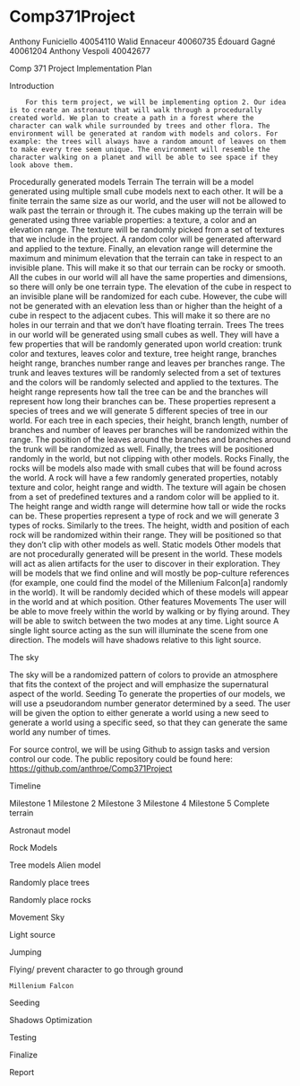 # Comp371Project

Anthony Funiciello 40054110
Walid Ennaceur 40060735
Édouard Gagné 40061204
Anthony Vespoli 40042677




Comp 371 Project Implementation Plan


Introduction


        For this term project, we will be implementing option 2. Our idea is to create an astronaut that will walk through a procedurally created world. We plan to create a path in a forest where the character can walk while surrounded by trees and other flora. The environment will be generated at random with models and colors. For example: the trees will always have a random amount of leaves on them to make every tree seem unique. The environment will resemble the character walking on a planet and will be able to see space if they look above them.
Procedurally generated models
Terrain
        The terrain will be a model generated using multiple small cube models next to each other. It will be a finite terrain the same size as our world, and the user will not be allowed to walk past the terrain or through it. The cubes making up the terrain will be generated using three variable properties: a texture, a color and an elevation range. The texture will be randomly picked from a set of textures that we include in the project. A random color will be generated afterward and applied to the texture. Finally, an elevation range will determine the maximum and minimum elevation that the terrain can take in respect to an invisible plane. This will make it so that our terrain can be rocky or smooth. All the cubes in our world will all have the same properties and dimensions, so there will only be one terrain type.
        The elevation of the cube in respect to an invisible plane will be randomized for each cube. However, the cube will not be generated with an elevation less than or higher than the height of a cube in respect to the adjacent cubes. This will make it so there are no holes in our terrain and that we don’t have floating terrain.
Trees
        The trees in our world will be generated using small cubes as well. They will have a few properties that will be randomly generated upon world creation: trunk color and textures, leaves color and texture, tree height range, branches height range, branches number range and leaves per branches range. The trunk and leaves textures will be randomly selected from a set of textures and the colors will be randomly selected and applied to the textures. The height range represents how tall the tree can be and the branches will represent how long their branches can be. These properties represent a species of trees and we will generate 5 different species of tree in our world.
        For each tree in each species, their height, branch length, number of branches and number of leaves per branches will be randomized within the range. The position of the leaves around the branches and branches around the trunk will be randomized as well. Finally, the trees will be positioned randomly in the world, but not clipping with other models.
Rocks
        Finally, the rocks will be models also made with small cubes that will be found across the world. A rock will have a few randomly generated properties, notably texture and color, height range and width. The texture will again be chosen from a set of predefined textures and a random color will be applied to it. The height range and width range will determine how tall or wide the rocks can be. These properties represent a type of rock and we will generate 3 types of rocks. 
Similarly to the trees. The height, width and position of each rock will be randomized within their range. They will be positioned so that they don’t clip with other models as well.
Static models
        Other models that are not procedurally generated will be present in the world. These models will act as alien artifacts for the user to discover in their exploration. They will be models that we find online and will mostly be pop-culture references (for example, one could find the model of the Millenium Falcon[a] randomly in the world). It will be randomly decided which of these models will appear in the world and at which position.
Other features
Movements
        The user will be able to move freely within the world by walking or by flying around. They will be able to switch between the two modes at any time.
Light source
        A single light source acting as the sun will illuminate the scene from one direction. The models will have shadows relative to this light source.


The sky


The sky will be a randomized pattern of colors to provide an atmosphere that fits the context of the project and will emphasize the supernatural aspect of the world.
Seeding
        To generate the properties of our models, we will use a pseudorandom number generator determined by a seed. The user will be given the option to either generate a world using a new seed to generate a world using a specific seed, so that they can generate the same world any number of times.


For source control, we will be using Github to assign tasks and version control our code. The public repository could be found here:
https://github.com/anthroe/Comp371Project


Timeline




Milestone 1
	Milestone 2
	Milestone 3
	Milestone 4
	Milestone 5
	Complete terrain


Astronaut model


Rock Models


Tree models
	Alien model


Randomly place trees


Randomly place rocks


Movement
	Sky


Light source


Jumping


Flying/ prevent character to go through ground




	Millenium Falcon


Seeding


Shadows
	Optimization


Testing


Finalize


Report
	